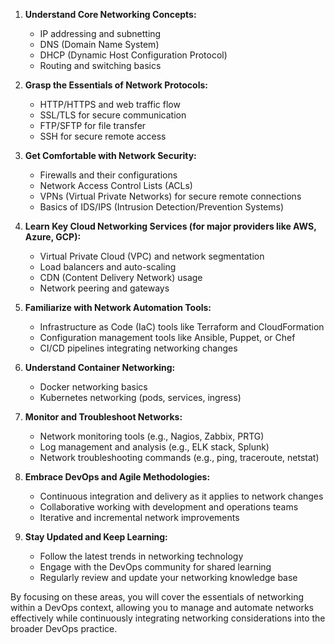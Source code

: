 1. **Understand Core Networking Concepts:**  
   - IP addressing and subnetting  
   - DNS (Domain Name System)  
   - DHCP (Dynamic Host Configuration Protocol)  
   - Routing and switching basics  
   
2. **Grasp the Essentials of Network Protocols:**  
   - HTTP/HTTPS and web traffic flow  
   - SSL/TLS for secure communication  
   - FTP/SFTP for file transfer  
   - SSH for secure remote access  
   
3. **Get Comfortable with Network Security:**  
   - Firewalls and their configurations  
   - Network Access Control Lists (ACLs)  
   - VPNs (Virtual Private Networks) for secure remote connections  
   - Basics of IDS/IPS (Intrusion Detection/Prevention Systems)  
   
4. **Learn Key Cloud Networking Services (for major providers like AWS, Azure, GCP):**  
   - Virtual Private Cloud (VPC) and network segmentation  
   - Load balancers and auto-scaling  
   - CDN (Content Delivery Network) usage  
   - Network peering and gateways  
   
5. **Familiarize with Network Automation Tools:**  
   - Infrastructure as Code (IaC) tools like Terraform and CloudFormation  
   - Configuration management tools like Ansible, Puppet, or Chef  
   - CI/CD pipelines integrating networking changes  
   
6. **Understand Container Networking:**  
   - Docker networking basics  
   - Kubernetes networking (pods, services, ingress)  
   
7. **Monitor and Troubleshoot Networks:**  
   - Network monitoring tools (e.g., Nagios, Zabbix, PRTG)  
   - Log management and analysis (e.g., ELK stack, Splunk)  
   - Network troubleshooting commands (e.g., ping, traceroute, netstat)  
   
8. **Embrace DevOps and Agile Methodologies:**  
   - Continuous integration and delivery as it applies to network changes  
   - Collaborative working with development and operations teams  
   - Iterative and incremental network improvements  
   
9. **Stay Updated and Keep Learning:**  
   - Follow the latest trends in networking technology  
   - Engage with the DevOps community for shared learning  
   - Regularly review and update your networking knowledge base  
   
By focusing on these areas, you will cover the essentials of networking within a DevOps context, allowing you to manage and automate networks effectively while continuously integrating networking considerations into the broader DevOps practice.